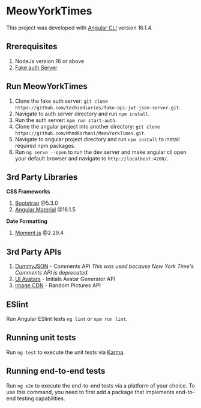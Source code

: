 # MeowYorkTimes

This project was developed with [Angular CLI](https://github.com/angular/angular-cli) version 16.1.4.

## Rrerequisites

1. NodeJs version 16 or above
2. [Fake auth Server](https://github.com/techiediaries/fake-api-jwt-json-server)

## Run MeowYorkTimes

1. Clone the fake auth server: `git clone https://github.com/techiediaries/fake-api-jwt-json-server.git`.
2. Navigate to auth server directory and run `npm install`.
3. Run the auth server: `npm run start-auth`.
4. Clone the angular project into another directory: `git clone https://github.com/MhmdKorhani/MeowYorkTimes.git`.
5. Navigate to angular project directory and run `npm install` to install required npm packages.
6. Run `ng serve --open` to run the dev server and make angular cli open your default browser and navigate to `http://localhost:4200/`.

## 3rd Party Libraries

**CSS Frameworks**

1. [Bootstrap](https://getbootstrap.com) @5.3.0
2. [Angular Material](https://material.angular.io) @16.1.5

**Date Formatting**

1. [Moment.js](https://momentjs.com/) @2.29.4

## 3rd Party APIs

1. [DummyJSON](https://dummyjson.com) - Comments API *This was used because New York Time's Comments API is deprecated.*
2. [UI Avatars](https://ui-avatars.com) - Initials Avatar Generator API
3. [Image CDN](https://random.imagecdn.app) - Random Pictures API

## ESlint

Run Angular ESlint tests `ng lint` or `npm run lint`.

## Running unit tests

Run `ng test` to execute the unit tests via [Karma](https://karma-runner.github.io).

## Running end-to-end tests

Run `ng e2e` to execute the end-to-end tests via a platform of your choice. To use this command, you need to first add a package that implements end-to-end testing capabilities.